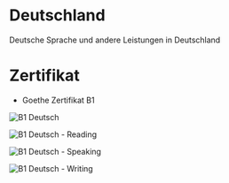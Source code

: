 # Deutschland
Deutsche Sprache und andere Leistungen in Deutschland

# Zertifikat
* Goethe Zertifikat B1

![B1 Deutsch](https://github.com/moorthymadhanraj/Deutschland/assets/51472231/60da907c-54ef-4e01-8f3d-eca5133ed90d)

![B1 Deutsch - Reading](https://github.com/moorthymadhanraj/Deutschland/assets/51472231/dfadf75e-506e-4ea6-9ffc-d13449bc19a6)

![B1 Deutsch - Speaking](https://github.com/moorthymadhanraj/Deutschland/assets/51472231/469ce594-7a68-4d34-9201-1d10ef65aed3)

![B1 Deutsch - Writing](https://github.com/moorthymadhanraj/Deutschland/assets/51472231/7f803aa5-0e01-4822-b7be-30bc555c5163)



